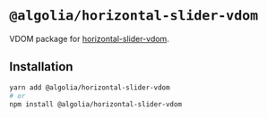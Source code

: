# `@algolia/horizontal-slider-vdom`

VDOM package for [horizontal-slider-vdom](https://github.com/algolia/ui-components/tree/next/packages/horizontal-slider-vdom).

## Installation

```sh
yarn add @algolia/horizontal-slider-vdom
# or
npm install @algolia/horizontal-slider-vdom
```
